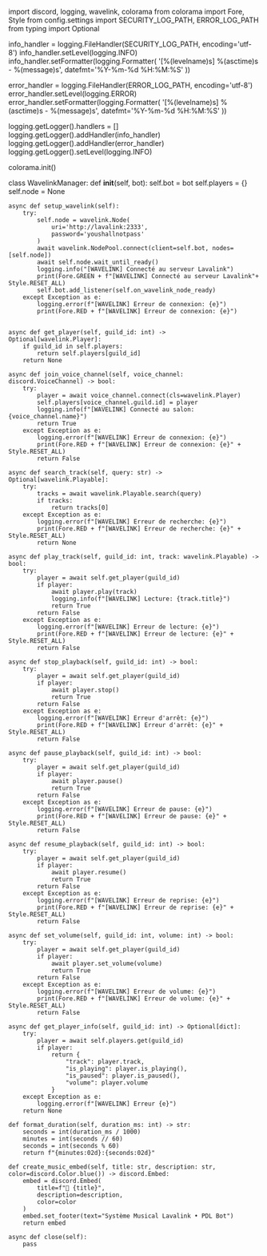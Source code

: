import discord, logging, wavelink, colorama
from colorama import Fore, Style
from config.settings import SECURITY_LOG_PATH, ERROR_LOG_PATH
from typing import Optional

info_handler = logging.FileHandler(SECURITY_LOG_PATH, encoding='utf-8')
info_handler.setLevel(logging.INFO)
info_handler.setFormatter(logging.Formatter(
    '[%(levelname)s] %(asctime)s - %(message)s', datefmt='%Y-%m-%d %H:%M:%S'
))

error_handler = logging.FileHandler(ERROR_LOG_PATH, encoding='utf-8')
error_handler.setLevel(logging.ERROR)
error_handler.setFormatter(logging.Formatter(
    '[%(levelname)s] %(asctime)s - %(message)s', datefmt='%Y-%m-%d %H:%M:%S'
))

logging.getLogger().handlers = []
logging.getLogger().addHandler(info_handler)
logging.getLogger().addHandler(error_handler)
logging.getLogger().setLevel(logging.INFO)

colorama.init()

class WavelinkManager:
    def __init__(self, bot):
        self.bot = bot
        self.players = {}
        self.node = None

    async def setup_wavelink(self):
        try:
            self.node = wavelink.Node(
                uri='http://lavalink:2333',
                password='youshallnotpass'
            )
            await wavelink.NodePool.connect(client=self.bot, nodes=[self.node])
            await self.node.wait_until_ready()
            logging.info("[WAVELINK] Connecté au serveur Lavalink")
            print(Fore.GREEN + f"[WAVELINK] Connecté au serveur Lavalink"+ Style.RESET_ALL)
            self.bot.add_listener(self.on_wavelink_node_ready)
        except Exception as e:
            logging.error(f"[WAVELINK] Erreur de connexion: {e}")
            print(Fore.RED + f"[WAVELINK] Erreur de connexion: {e}")
 

    async def get_player(self, guild_id: int) -> Optional[wavelink.Player]:
        if guild_id in self.players:
            return self.players[guild_id]
        return None

    async def join_voice_channel(self, voice_channel: discord.VoiceChannel) -> bool:
        try:
            player = await voice_channel.connect(cls=wavelink.Player)
            self.players[voice_channel.guild.id] = player
            logging.info(f"[WAVELINK] Connecté au salon: {voice_channel.name}")
            return True
        except Exception as e:
            logging.error(f"[WAVELINK] Erreur de connexion: {e}")
            print(Fore.RED + f"[WAVELINK] Erreur de connexion: {e}" + Style.RESET_ALL)
            return False

    async def search_track(self, query: str) -> Optional[wavelink.Playable]:
        try:
            tracks = await wavelink.Playable.search(query)
            if tracks:
                return tracks[0]
        except Exception as e:
            logging.error(f"[WAVELINK] Erreur de recherche: {e}")
            print(Fore.RED + f"[WAVELINK] Erreur de recherche: {e}" + Style.RESET_ALL)
            return None

    async def play_track(self, guild_id: int, track: wavelink.Playable) -> bool:
        try:
            player = await self.get_player(guild_id)
            if player:
                await player.play(track)
                logging.info(f"[WAVELINK] Lecture: {track.title}")
                return True
            return False
        except Exception as e:
            logging.error(f"[WAVELINK] Erreur de lecture: {e}")
            print(Fore.RED + f"[WAVELINK] Erreur de lecture: {e}" + Style.RESET_ALL)
            return False

    async def stop_playback(self, guild_id: int) -> bool:
        try:
            player = await self.get_player(guild_id)
            if player:
                await player.stop()
                return True
            return False
        except Exception as e:
            logging.error(f"[WAVELINK] Erreur d'arrêt: {e}")
            print(Fore.RED + f"[WAVELINK] Erreur d'arrêt: {e}" + Style.RESET_ALL)
            return False

    async def pause_playback(self, guild_id: int) -> bool:
        try:
            player = await self.get_player(guild_id)
            if player:
                await player.pause()
                return True
            return False
        except Exception as e:
            logging.error(f"[WAVELINK] Erreur de pause: {e}")
            print(Fore.RED + f"[WAVELINK] Erreur de pause: {e}" + Style.RESET_ALL)
            return False

    async def resume_playback(self, guild_id: int) -> bool:
        try:
            player = await self.get_player(guild_id)
            if player:
                await player.resume()
                return True
            return False
        except Exception as e:
            logging.error(f"[WAVELINK] Erreur de reprise: {e}")
            print(Fore.RED + f"[WAVELINK] Erreur de reprise: {e}" + Style.RESET_ALL)
            return False

    async def set_volume(self, guild_id: int, volume: int) -> bool:
        try:
            player = await self.get_player(guild_id)
            if player:
                await player.set_volume(volume)
                return True
            return False
        except Exception as e:
            logging.error(f"[WAVELINK] Erreur de volume: {e}")
            print(Fore.RED + f"[WAVELINK] Erreur de volume: {e}" + Style.RESET_ALL)
            return False

    async def get_player_info(self, guild_id: int) -> Optional[dict]:
        try:
            player = await self.players.get(guild_id)
            if player:
                return {
                    "track": player.track,
                    "is_playing": player.is_playing(),
                    "is_paused": player.is_paused(),
                    "volume": player.volume
                }
        except Exception as e:
            logging.error(f"[WAVELINK] Erreur {e}")
        return None

    def format_duration(self, duration_ms: int) -> str:
        seconds = int(duration_ms / 1000)
        minutes = int(seconds // 60)
        seconds = int(seconds % 60)
        return f"{minutes:02d}:{seconds:02d}"

    def create_music_embed(self, title: str, description: str, color=discord.Color.blue()) -> discord.Embed:
        embed = discord.Embed(
            title=f"🎵 {title}",
            description=description,
            color=color
        )
        embed.set_footer(text="Système Musical Lavalink • PDL Bot")
        return embed

    async def close(self):
        pass